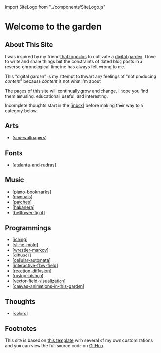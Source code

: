 import SiteLogo from "../components/SiteLogo.js"

# Welcome to the garden

<SiteLogo />

## About This Site

I was inspired by my friend [thatzopoulos] to cultivate a [digital garden]. I love to write and share things but the constraints of dated blog posts in a reverse-chronological timeline has always felt wrong to me.

This "digital garden" is my attempt to thwart any feelings of "not producing _content_" because _content_ is not what I'm about.

The pages of this site will continually grow and change.
I hope you find them amusing, educational, useful, and interesting.

Incomplete thoughts start in the [[inbox]] before making their way to a category below.

## Arts

- [[smt-wallpapers]]

## Fonts

- [[atalanta-and-rudras]]

## Music

- [[piano-bookmarks]]
- [[manuals]]
- [[patches]]
- [[habanera]]
- [[belltower-fight]]

## Programmings

- [[iching]]
- [[slime-mold]]
- [[wrestler-markov]]
- [[diffuser]]
- [[cellular-automata]]
- [[interactive-flow-field]]
- [[reaction-diffusion]]
- [[roving-bishop]]
- [[vector-field-visualization]]
- [[canvas-animations-in-this-garden]]

## Thoughts

- [[colors]]

## Footnotes

This site is based on [this template][site-template] with several of my own customizations and you can view the full source code on [GitHub].

[thatzopoulos]: https://athanasi.us
[digital garden]: https://maggieappleton.com/garden-history
[site-template]: https://github.com/yenly/foamy-nextjs
[GitHub]: https://github.com/Velfi/digital-garden

[//begin]: # "Autogenerated link references for markdown compatibility"
[inbox]: inbox "Inbox"
[smt-wallpapers]: video-games/smt-wallpapers "Shin Megami Tensei Wallpapers"
[atalanta-and-rudras]: fonts/atalanta-and-rudras "Pixel Fonts (Atalanta and Rudras)"
[piano-bookmarks]: music/piano-bookmarks "Piano Bookmarks"
[manuals]: synth/manuals "Synth Manuals"
[patches]: synth/patches "Synth Presets"
[habanera]: music/habanera "Habanera For Two Flutes And A Cello"
[belltower-fight]: music/belltower-fight "Belltower Fight"
[iching]: programming/iching "I Ching"
[slime-mold]: programming/slime-mold "Slime Mold (Physarum) Simulation"
[wrestler-markov]: programming/wrestler-markov "I created a Wrestler"
[diffuser]: programming/diffuser "Diffuser"
[cellular-automata]: programming/cellular-automata "TODO cellular-automata"
[interactive-flow-field]: programming/interactive-flow-field "TODO interactive-flow-field"
[reaction-diffusion]: programming/reaction-diffusion "TODO reaction-diffusion"
[roving-bishop]: programming/roving-bishop "TODO roving-bishop"
[vector-field-visualization]: programming/vector-field-visualization "TODO vector-field-visualization"
[canvas-animations-in-this-garden]: programming/canvas-animations-in-this-garden "How this site uses Canvas to render art and animations"
[colors]: thoughts/colors/colors "On Colors"
[//end]: # "Autogenerated link references"
